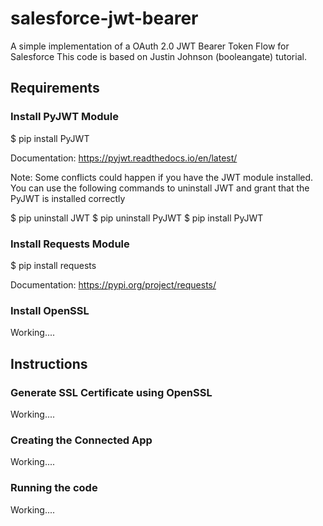 # salesforce-jwt-bearer
A simple implementation of a OAuth 2.0 JWT Bearer Token Flow for Salesforce
This code is based on Justin Johnson (booleangate) tutorial.

## Requirements

### Install PyJWT Module
$ pip install PyJWT

Documentation: https://pyjwt.readthedocs.io/en/latest/

Note: Some conflicts could happen if you have the JWT module installed. You can use the following commands to uninstall JWT and grant that the PyJWT is installed correctly

$ pip uninstall JWT
$ pip uninstall PyJWT
$ pip install PyJWT

### Install Requests Module
$ pip install requests

Documentation: https://pypi.org/project/requests/

### Install OpenSSL
Working....

## Instructions

### Generate SSL Certificate using OpenSSL
Working....

### Creating the Connected App
Working....

### Running the code
Working....